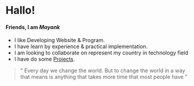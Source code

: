 # Hallo! 

#### Friends, I am _Mayank_

- I like Developing Website & Program.
- I have learn by experience & practical implementation.
- I am looking to collaborate on represent my country in technology field
- I have do some [Projects]( https://mastermayank.w3spaces.com ).

> " Every day we change the world. But to change the world in a way that means is anything that takes more time that most people have "


